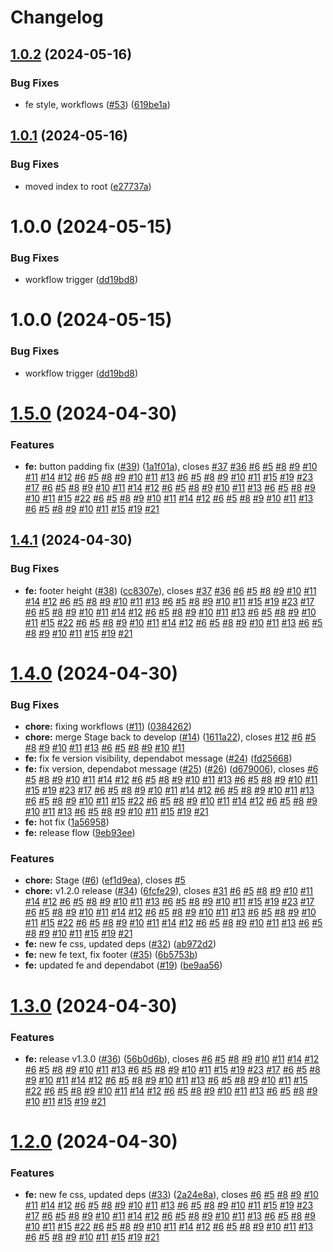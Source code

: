 # Changelog

## [1.0.2](https://github.com/nikolajovancevic/automating-stuff/compare/v1.0.1...v1.0.2) (2024-05-16)


### Bug Fixes

* fe style, workflows ([#53](https://github.com/nikolajovancevic/automating-stuff/issues/53)) ([619be1a](https://github.com/nikolajovancevic/automating-stuff/commit/619be1a506184f6dfc36d5c3908874c0a27d15f7))

## [1.0.1](https://github.com/nikolajovancevic/automating-stuff/compare/v1.0.0...v1.0.1) (2024-05-16)


### Bug Fixes

* moved index to root ([e27737a](https://github.com/nikolajovancevic/automating-stuff/commit/e27737abd5992b89002ed869179a2e7d356304bb))

# 1.0.0 (2024-05-15)


### Bug Fixes

* workflow trigger ([dd19bd8](https://github.com/nikolajovancevic/automating-stuff/commit/dd19bd8117c632c960cfe51117713e48b3438e94))

# 1.0.0 (2024-05-15)


### Bug Fixes

* workflow trigger ([dd19bd8](https://github.com/nikolajovancevic/automating-stuff/commit/dd19bd8117c632c960cfe51117713e48b3438e94))

# [1.5.0](https://github.com/nikolajovancevic/automating-stuff/compare/v1.4.1...v1.5.0) (2024-04-30)

### Features

- **fe:** button padding fix ([#39](https://github.com/nikolajovancevic/automating-stuff/issues/39)) ([1a1f01a](https://github.com/nikolajovancevic/automating-stuff/commit/1a1f01ab7031a2b00d9cd8bf7276653b17b2c72b)), closes [#37](https://github.com/nikolajovancevic/automating-stuff/issues/37) [#36](https://github.com/nikolajovancevic/automating-stuff/issues/36) [#6](https://github.com/nikolajovancevic/automating-stuff/issues/6) [#5](https://github.com/nikolajovancevic/automating-stuff/issues/5) [#8](https://github.com/nikolajovancevic/automating-stuff/issues/8) [#9](https://github.com/nikolajovancevic/automating-stuff/issues/9) [#10](https://github.com/nikolajovancevic/automating-stuff/issues/10) [#11](https://github.com/nikolajovancevic/automating-stuff/issues/11) [#14](https://github.com/nikolajovancevic/automating-stuff/issues/14) [#12](https://github.com/nikolajovancevic/automating-stuff/issues/12) [#6](https://github.com/nikolajovancevic/automating-stuff/issues/6) [#5](https://github.com/nikolajovancevic/automating-stuff/issues/5) [#8](https://github.com/nikolajovancevic/automating-stuff/issues/8) [#9](https://github.com/nikolajovancevic/automating-stuff/issues/9) [#10](https://github.com/nikolajovancevic/automating-stuff/issues/10) [#11](https://github.com/nikolajovancevic/automating-stuff/issues/11) [#13](https://github.com/nikolajovancevic/automating-stuff/issues/13) [#6](https://github.com/nikolajovancevic/automating-stuff/issues/6) [#5](https://github.com/nikolajovancevic/automating-stuff/issues/5) [#8](https://github.com/nikolajovancevic/automating-stuff/issues/8) [#9](https://github.com/nikolajovancevic/automating-stuff/issues/9) [#10](https://github.com/nikolajovancevic/automating-stuff/issues/10) [#11](https://github.com/nikolajovancevic/automating-stuff/issues/11) [#15](https://github.com/nikolajovancevic/automating-stuff/issues/15) [#19](https://github.com/nikolajovancevic/automating-stuff/issues/19) [#23](https://github.com/nikolajovancevic/automating-stuff/issues/23) [#17](https://github.com/nikolajovancevic/automating-stuff/issues/17) [#6](https://github.com/nikolajovancevic/automating-stuff/issues/6) [#5](https://github.com/nikolajovancevic/automating-stuff/issues/5) [#8](https://github.com/nikolajovancevic/automating-stuff/issues/8) [#9](https://github.com/nikolajovancevic/automating-stuff/issues/9) [#10](https://github.com/nikolajovancevic/automating-stuff/issues/10) [#11](https://github.com/nikolajovancevic/automating-stuff/issues/11) [#14](https://github.com/nikolajovancevic/automating-stuff/issues/14) [#12](https://github.com/nikolajovancevic/automating-stuff/issues/12) [#6](https://github.com/nikolajovancevic/automating-stuff/issues/6) [#5](https://github.com/nikolajovancevic/automating-stuff/issues/5) [#8](https://github.com/nikolajovancevic/automating-stuff/issues/8) [#9](https://github.com/nikolajovancevic/automating-stuff/issues/9) [#10](https://github.com/nikolajovancevic/automating-stuff/issues/10) [#11](https://github.com/nikolajovancevic/automating-stuff/issues/11) [#13](https://github.com/nikolajovancevic/automating-stuff/issues/13) [#6](https://github.com/nikolajovancevic/automating-stuff/issues/6) [#5](https://github.com/nikolajovancevic/automating-stuff/issues/5) [#8](https://github.com/nikolajovancevic/automating-stuff/issues/8) [#9](https://github.com/nikolajovancevic/automating-stuff/issues/9) [#10](https://github.com/nikolajovancevic/automating-stuff/issues/10) [#11](https://github.com/nikolajovancevic/automating-stuff/issues/11) [#15](https://github.com/nikolajovancevic/automating-stuff/issues/15) [#22](https://github.com/nikolajovancevic/automating-stuff/issues/22) [#6](https://github.com/nikolajovancevic/automating-stuff/issues/6) [#5](https://github.com/nikolajovancevic/automating-stuff/issues/5) [#8](https://github.com/nikolajovancevic/automating-stuff/issues/8) [#9](https://github.com/nikolajovancevic/automating-stuff/issues/9) [#10](https://github.com/nikolajovancevic/automating-stuff/issues/10) [#11](https://github.com/nikolajovancevic/automating-stuff/issues/11) [#14](https://github.com/nikolajovancevic/automating-stuff/issues/14) [#12](https://github.com/nikolajovancevic/automating-stuff/issues/12) [#6](https://github.com/nikolajovancevic/automating-stuff/issues/6) [#5](https://github.com/nikolajovancevic/automating-stuff/issues/5) [#8](https://github.com/nikolajovancevic/automating-stuff/issues/8) [#9](https://github.com/nikolajovancevic/automating-stuff/issues/9) [#10](https://github.com/nikolajovancevic/automating-stuff/issues/10) [#11](https://github.com/nikolajovancevic/automating-stuff/issues/11) [#13](https://github.com/nikolajovancevic/automating-stuff/issues/13) [#6](https://github.com/nikolajovancevic/automating-stuff/issues/6) [#5](https://github.com/nikolajovancevic/automating-stuff/issues/5) [#8](https://github.com/nikolajovancevic/automating-stuff/issues/8) [#9](https://github.com/nikolajovancevic/automating-stuff/issues/9) [#10](https://github.com/nikolajovancevic/automating-stuff/issues/10) [#11](https://github.com/nikolajovancevic/automating-stuff/issues/11) [#15](https://github.com/nikolajovancevic/automating-stuff/issues/15) [#19](https://github.com/nikolajovancevic/automating-stuff/issues/19) [#21](https://github.com/nikolajovancevic/automating-stuff/issues/21)

## [1.4.1](https://github.com/nikolajovancevic/automating-stuff/compare/v1.4.0...v1.4.1) (2024-04-30)

### Bug Fixes

- **fe:** footer height ([#38](https://github.com/nikolajovancevic/automating-stuff/issues/38)) ([cc8307e](https://github.com/nikolajovancevic/automating-stuff/commit/cc8307ed691e9143fee1f3a3556a429683fe4c9b)), closes [#37](https://github.com/nikolajovancevic/automating-stuff/issues/37) [#36](https://github.com/nikolajovancevic/automating-stuff/issues/36) [#6](https://github.com/nikolajovancevic/automating-stuff/issues/6) [#5](https://github.com/nikolajovancevic/automating-stuff/issues/5) [#8](https://github.com/nikolajovancevic/automating-stuff/issues/8) [#9](https://github.com/nikolajovancevic/automating-stuff/issues/9) [#10](https://github.com/nikolajovancevic/automating-stuff/issues/10) [#11](https://github.com/nikolajovancevic/automating-stuff/issues/11) [#14](https://github.com/nikolajovancevic/automating-stuff/issues/14) [#12](https://github.com/nikolajovancevic/automating-stuff/issues/12) [#6](https://github.com/nikolajovancevic/automating-stuff/issues/6) [#5](https://github.com/nikolajovancevic/automating-stuff/issues/5) [#8](https://github.com/nikolajovancevic/automating-stuff/issues/8) [#9](https://github.com/nikolajovancevic/automating-stuff/issues/9) [#10](https://github.com/nikolajovancevic/automating-stuff/issues/10) [#11](https://github.com/nikolajovancevic/automating-stuff/issues/11) [#13](https://github.com/nikolajovancevic/automating-stuff/issues/13) [#6](https://github.com/nikolajovancevic/automating-stuff/issues/6) [#5](https://github.com/nikolajovancevic/automating-stuff/issues/5) [#8](https://github.com/nikolajovancevic/automating-stuff/issues/8) [#9](https://github.com/nikolajovancevic/automating-stuff/issues/9) [#10](https://github.com/nikolajovancevic/automating-stuff/issues/10) [#11](https://github.com/nikolajovancevic/automating-stuff/issues/11) [#15](https://github.com/nikolajovancevic/automating-stuff/issues/15) [#19](https://github.com/nikolajovancevic/automating-stuff/issues/19) [#23](https://github.com/nikolajovancevic/automating-stuff/issues/23) [#17](https://github.com/nikolajovancevic/automating-stuff/issues/17) [#6](https://github.com/nikolajovancevic/automating-stuff/issues/6) [#5](https://github.com/nikolajovancevic/automating-stuff/issues/5) [#8](https://github.com/nikolajovancevic/automating-stuff/issues/8) [#9](https://github.com/nikolajovancevic/automating-stuff/issues/9) [#10](https://github.com/nikolajovancevic/automating-stuff/issues/10) [#11](https://github.com/nikolajovancevic/automating-stuff/issues/11) [#14](https://github.com/nikolajovancevic/automating-stuff/issues/14) [#12](https://github.com/nikolajovancevic/automating-stuff/issues/12) [#6](https://github.com/nikolajovancevic/automating-stuff/issues/6) [#5](https://github.com/nikolajovancevic/automating-stuff/issues/5) [#8](https://github.com/nikolajovancevic/automating-stuff/issues/8) [#9](https://github.com/nikolajovancevic/automating-stuff/issues/9) [#10](https://github.com/nikolajovancevic/automating-stuff/issues/10) [#11](https://github.com/nikolajovancevic/automating-stuff/issues/11) [#13](https://github.com/nikolajovancevic/automating-stuff/issues/13) [#6](https://github.com/nikolajovancevic/automating-stuff/issues/6) [#5](https://github.com/nikolajovancevic/automating-stuff/issues/5) [#8](https://github.com/nikolajovancevic/automating-stuff/issues/8) [#9](https://github.com/nikolajovancevic/automating-stuff/issues/9) [#10](https://github.com/nikolajovancevic/automating-stuff/issues/10) [#11](https://github.com/nikolajovancevic/automating-stuff/issues/11) [#15](https://github.com/nikolajovancevic/automating-stuff/issues/15) [#22](https://github.com/nikolajovancevic/automating-stuff/issues/22) [#6](https://github.com/nikolajovancevic/automating-stuff/issues/6) [#5](https://github.com/nikolajovancevic/automating-stuff/issues/5) [#8](https://github.com/nikolajovancevic/automating-stuff/issues/8) [#9](https://github.com/nikolajovancevic/automating-stuff/issues/9) [#10](https://github.com/nikolajovancevic/automating-stuff/issues/10) [#11](https://github.com/nikolajovancevic/automating-stuff/issues/11) [#14](https://github.com/nikolajovancevic/automating-stuff/issues/14) [#12](https://github.com/nikolajovancevic/automating-stuff/issues/12) [#6](https://github.com/nikolajovancevic/automating-stuff/issues/6) [#5](https://github.com/nikolajovancevic/automating-stuff/issues/5) [#8](https://github.com/nikolajovancevic/automating-stuff/issues/8) [#9](https://github.com/nikolajovancevic/automating-stuff/issues/9) [#10](https://github.com/nikolajovancevic/automating-stuff/issues/10) [#11](https://github.com/nikolajovancevic/automating-stuff/issues/11) [#13](https://github.com/nikolajovancevic/automating-stuff/issues/13) [#6](https://github.com/nikolajovancevic/automating-stuff/issues/6) [#5](https://github.com/nikolajovancevic/automating-stuff/issues/5) [#8](https://github.com/nikolajovancevic/automating-stuff/issues/8) [#9](https://github.com/nikolajovancevic/automating-stuff/issues/9) [#10](https://github.com/nikolajovancevic/automating-stuff/issues/10) [#11](https://github.com/nikolajovancevic/automating-stuff/issues/11) [#15](https://github.com/nikolajovancevic/automating-stuff/issues/15) [#19](https://github.com/nikolajovancevic/automating-stuff/issues/19) [#21](https://github.com/nikolajovancevic/automating-stuff/issues/21)

# [1.4.0](https://github.com/nikolajovancevic/automating-stuff/compare/v1.3.0...v1.4.0) (2024-04-30)

### Bug Fixes

- **chore:** fixing workflows ([#11](https://github.com/nikolajovancevic/automating-stuff/issues/11)) ([0384262](https://github.com/nikolajovancevic/automating-stuff/commit/038426267cdba1b435217be54c7d864413ff6371))
- **chore:** merge Stage back to develop ([#14](https://github.com/nikolajovancevic/automating-stuff/issues/14)) ([1611a22](https://github.com/nikolajovancevic/automating-stuff/commit/1611a22679b3f10cf8cb3ca642028e4d9affa99a)), closes [#12](https://github.com/nikolajovancevic/automating-stuff/issues/12) [#6](https://github.com/nikolajovancevic/automating-stuff/issues/6) [#5](https://github.com/nikolajovancevic/automating-stuff/issues/5) [#8](https://github.com/nikolajovancevic/automating-stuff/issues/8) [#9](https://github.com/nikolajovancevic/automating-stuff/issues/9) [#10](https://github.com/nikolajovancevic/automating-stuff/issues/10) [#11](https://github.com/nikolajovancevic/automating-stuff/issues/11) [#13](https://github.com/nikolajovancevic/automating-stuff/issues/13) [#6](https://github.com/nikolajovancevic/automating-stuff/issues/6) [#5](https://github.com/nikolajovancevic/automating-stuff/issues/5) [#8](https://github.com/nikolajovancevic/automating-stuff/issues/8) [#9](https://github.com/nikolajovancevic/automating-stuff/issues/9) [#10](https://github.com/nikolajovancevic/automating-stuff/issues/10) [#11](https://github.com/nikolajovancevic/automating-stuff/issues/11)
- **fe:** fix fe version visibility, dependabot message ([#24](https://github.com/nikolajovancevic/automating-stuff/issues/24)) ([fd25668](https://github.com/nikolajovancevic/automating-stuff/commit/fd25668dda9879da768fa4ccf8c45cebfb77d241))
- **fe:** fix version, dependabot message ([#25](https://github.com/nikolajovancevic/automating-stuff/issues/25)) ([#26](https://github.com/nikolajovancevic/automating-stuff/issues/26)) ([d679006](https://github.com/nikolajovancevic/automating-stuff/commit/d6790068b264f18a6736e4e0264c547c04dab8f2)), closes [#6](https://github.com/nikolajovancevic/automating-stuff/issues/6) [#5](https://github.com/nikolajovancevic/automating-stuff/issues/5) [#8](https://github.com/nikolajovancevic/automating-stuff/issues/8) [#9](https://github.com/nikolajovancevic/automating-stuff/issues/9) [#10](https://github.com/nikolajovancevic/automating-stuff/issues/10) [#11](https://github.com/nikolajovancevic/automating-stuff/issues/11) [#14](https://github.com/nikolajovancevic/automating-stuff/issues/14) [#12](https://github.com/nikolajovancevic/automating-stuff/issues/12) [#6](https://github.com/nikolajovancevic/automating-stuff/issues/6) [#5](https://github.com/nikolajovancevic/automating-stuff/issues/5) [#8](https://github.com/nikolajovancevic/automating-stuff/issues/8) [#9](https://github.com/nikolajovancevic/automating-stuff/issues/9) [#10](https://github.com/nikolajovancevic/automating-stuff/issues/10) [#11](https://github.com/nikolajovancevic/automating-stuff/issues/11) [#13](https://github.com/nikolajovancevic/automating-stuff/issues/13) [#6](https://github.com/nikolajovancevic/automating-stuff/issues/6) [#5](https://github.com/nikolajovancevic/automating-stuff/issues/5) [#8](https://github.com/nikolajovancevic/automating-stuff/issues/8) [#9](https://github.com/nikolajovancevic/automating-stuff/issues/9) [#10](https://github.com/nikolajovancevic/automating-stuff/issues/10) [#11](https://github.com/nikolajovancevic/automating-stuff/issues/11) [#15](https://github.com/nikolajovancevic/automating-stuff/issues/15) [#19](https://github.com/nikolajovancevic/automating-stuff/issues/19) [#23](https://github.com/nikolajovancevic/automating-stuff/issues/23) [#17](https://github.com/nikolajovancevic/automating-stuff/issues/17) [#6](https://github.com/nikolajovancevic/automating-stuff/issues/6) [#5](https://github.com/nikolajovancevic/automating-stuff/issues/5) [#8](https://github.com/nikolajovancevic/automating-stuff/issues/8) [#9](https://github.com/nikolajovancevic/automating-stuff/issues/9) [#10](https://github.com/nikolajovancevic/automating-stuff/issues/10) [#11](https://github.com/nikolajovancevic/automating-stuff/issues/11) [#14](https://github.com/nikolajovancevic/automating-stuff/issues/14) [#12](https://github.com/nikolajovancevic/automating-stuff/issues/12) [#6](https://github.com/nikolajovancevic/automating-stuff/issues/6) [#5](https://github.com/nikolajovancevic/automating-stuff/issues/5) [#8](https://github.com/nikolajovancevic/automating-stuff/issues/8) [#9](https://github.com/nikolajovancevic/automating-stuff/issues/9) [#10](https://github.com/nikolajovancevic/automating-stuff/issues/10) [#11](https://github.com/nikolajovancevic/automating-stuff/issues/11) [#13](https://github.com/nikolajovancevic/automating-stuff/issues/13) [#6](https://github.com/nikolajovancevic/automating-stuff/issues/6) [#5](https://github.com/nikolajovancevic/automating-stuff/issues/5) [#8](https://github.com/nikolajovancevic/automating-stuff/issues/8) [#9](https://github.com/nikolajovancevic/automating-stuff/issues/9) [#10](https://github.com/nikolajovancevic/automating-stuff/issues/10) [#11](https://github.com/nikolajovancevic/automating-stuff/issues/11) [#15](https://github.com/nikolajovancevic/automating-stuff/issues/15) [#22](https://github.com/nikolajovancevic/automating-stuff/issues/22) [#6](https://github.com/nikolajovancevic/automating-stuff/issues/6) [#5](https://github.com/nikolajovancevic/automating-stuff/issues/5) [#8](https://github.com/nikolajovancevic/automating-stuff/issues/8) [#9](https://github.com/nikolajovancevic/automating-stuff/issues/9) [#10](https://github.com/nikolajovancevic/automating-stuff/issues/10) [#11](https://github.com/nikolajovancevic/automating-stuff/issues/11) [#14](https://github.com/nikolajovancevic/automating-stuff/issues/14) [#12](https://github.com/nikolajovancevic/automating-stuff/issues/12) [#6](https://github.com/nikolajovancevic/automating-stuff/issues/6) [#5](https://github.com/nikolajovancevic/automating-stuff/issues/5) [#8](https://github.com/nikolajovancevic/automating-stuff/issues/8) [#9](https://github.com/nikolajovancevic/automating-stuff/issues/9) [#10](https://github.com/nikolajovancevic/automating-stuff/issues/10) [#11](https://github.com/nikolajovancevic/automating-stuff/issues/11) [#13](https://github.com/nikolajovancevic/automating-stuff/issues/13) [#6](https://github.com/nikolajovancevic/automating-stuff/issues/6) [#5](https://github.com/nikolajovancevic/automating-stuff/issues/5) [#8](https://github.com/nikolajovancevic/automating-stuff/issues/8) [#9](https://github.com/nikolajovancevic/automating-stuff/issues/9) [#10](https://github.com/nikolajovancevic/automating-stuff/issues/10) [#11](https://github.com/nikolajovancevic/automating-stuff/issues/11) [#15](https://github.com/nikolajovancevic/automating-stuff/issues/15) [#19](https://github.com/nikolajovancevic/automating-stuff/issues/19) [#21](https://github.com/nikolajovancevic/automating-stuff/issues/21)
- **fe:** hot fix ([1a56958](https://github.com/nikolajovancevic/automating-stuff/commit/1a5695825d4039c3f1a806de124fbf72b6502abf))
- **fe:** release flow ([9eb93ee](https://github.com/nikolajovancevic/automating-stuff/commit/9eb93eebf07d64923586780533bb53495d34ab83))

### Features

- **chore:** Stage ([#6](https://github.com/nikolajovancevic/automating-stuff/issues/6)) ([ef1d9ea](https://github.com/nikolajovancevic/automating-stuff/commit/ef1d9ea9d93c82de73531b1519f492aa5dffa1b3)), closes [#5](https://github.com/nikolajovancevic/automating-stuff/issues/5)
- **chore:** v1.2.0 release ([#34](https://github.com/nikolajovancevic/automating-stuff/issues/34)) ([6fcfe29](https://github.com/nikolajovancevic/automating-stuff/commit/6fcfe2987bc1a10e28e53633e2cf776794199b3b)), closes [#31](https://github.com/nikolajovancevic/automating-stuff/issues/31) [#6](https://github.com/nikolajovancevic/automating-stuff/issues/6) [#5](https://github.com/nikolajovancevic/automating-stuff/issues/5) [#8](https://github.com/nikolajovancevic/automating-stuff/issues/8) [#9](https://github.com/nikolajovancevic/automating-stuff/issues/9) [#10](https://github.com/nikolajovancevic/automating-stuff/issues/10) [#11](https://github.com/nikolajovancevic/automating-stuff/issues/11) [#14](https://github.com/nikolajovancevic/automating-stuff/issues/14) [#12](https://github.com/nikolajovancevic/automating-stuff/issues/12) [#6](https://github.com/nikolajovancevic/automating-stuff/issues/6) [#5](https://github.com/nikolajovancevic/automating-stuff/issues/5) [#8](https://github.com/nikolajovancevic/automating-stuff/issues/8) [#9](https://github.com/nikolajovancevic/automating-stuff/issues/9) [#10](https://github.com/nikolajovancevic/automating-stuff/issues/10) [#11](https://github.com/nikolajovancevic/automating-stuff/issues/11) [#13](https://github.com/nikolajovancevic/automating-stuff/issues/13) [#6](https://github.com/nikolajovancevic/automating-stuff/issues/6) [#5](https://github.com/nikolajovancevic/automating-stuff/issues/5) [#8](https://github.com/nikolajovancevic/automating-stuff/issues/8) [#9](https://github.com/nikolajovancevic/automating-stuff/issues/9) [#10](https://github.com/nikolajovancevic/automating-stuff/issues/10) [#11](https://github.com/nikolajovancevic/automating-stuff/issues/11) [#15](https://github.com/nikolajovancevic/automating-stuff/issues/15) [#19](https://github.com/nikolajovancevic/automating-stuff/issues/19) [#23](https://github.com/nikolajovancevic/automating-stuff/issues/23) [#17](https://github.com/nikolajovancevic/automating-stuff/issues/17) [#6](https://github.com/nikolajovancevic/automating-stuff/issues/6) [#5](https://github.com/nikolajovancevic/automating-stuff/issues/5) [#8](https://github.com/nikolajovancevic/automating-stuff/issues/8) [#9](https://github.com/nikolajovancevic/automating-stuff/issues/9) [#10](https://github.com/nikolajovancevic/automating-stuff/issues/10) [#11](https://github.com/nikolajovancevic/automating-stuff/issues/11) [#14](https://github.com/nikolajovancevic/automating-stuff/issues/14) [#12](https://github.com/nikolajovancevic/automating-stuff/issues/12) [#6](https://github.com/nikolajovancevic/automating-stuff/issues/6) [#5](https://github.com/nikolajovancevic/automating-stuff/issues/5) [#8](https://github.com/nikolajovancevic/automating-stuff/issues/8) [#9](https://github.com/nikolajovancevic/automating-stuff/issues/9) [#10](https://github.com/nikolajovancevic/automating-stuff/issues/10) [#11](https://github.com/nikolajovancevic/automating-stuff/issues/11) [#13](https://github.com/nikolajovancevic/automating-stuff/issues/13) [#6](https://github.com/nikolajovancevic/automating-stuff/issues/6) [#5](https://github.com/nikolajovancevic/automating-stuff/issues/5) [#8](https://github.com/nikolajovancevic/automating-stuff/issues/8) [#9](https://github.com/nikolajovancevic/automating-stuff/issues/9) [#10](https://github.com/nikolajovancevic/automating-stuff/issues/10) [#11](https://github.com/nikolajovancevic/automating-stuff/issues/11) [#15](https://github.com/nikolajovancevic/automating-stuff/issues/15) [#22](https://github.com/nikolajovancevic/automating-stuff/issues/22) [#6](https://github.com/nikolajovancevic/automating-stuff/issues/6) [#5](https://github.com/nikolajovancevic/automating-stuff/issues/5) [#8](https://github.com/nikolajovancevic/automating-stuff/issues/8) [#9](https://github.com/nikolajovancevic/automating-stuff/issues/9) [#10](https://github.com/nikolajovancevic/automating-stuff/issues/10) [#11](https://github.com/nikolajovancevic/automating-stuff/issues/11) [#14](https://github.com/nikolajovancevic/automating-stuff/issues/14) [#12](https://github.com/nikolajovancevic/automating-stuff/issues/12) [#6](https://github.com/nikolajovancevic/automating-stuff/issues/6) [#5](https://github.com/nikolajovancevic/automating-stuff/issues/5) [#8](https://github.com/nikolajovancevic/automating-stuff/issues/8) [#9](https://github.com/nikolajovancevic/automating-stuff/issues/9) [#10](https://github.com/nikolajovancevic/automating-stuff/issues/10) [#11](https://github.com/nikolajovancevic/automating-stuff/issues/11) [#13](https://github.com/nikolajovancevic/automating-stuff/issues/13) [#6](https://github.com/nikolajovancevic/automating-stuff/issues/6) [#5](https://github.com/nikolajovancevic/automating-stuff/issues/5) [#8](https://github.com/nikolajovancevic/automating-stuff/issues/8) [#9](https://github.com/nikolajovancevic/automating-stuff/issues/9) [#10](https://github.com/nikolajovancevic/automating-stuff/issues/10) [#11](https://github.com/nikolajovancevic/automating-stuff/issues/11) [#15](https://github.com/nikolajovancevic/automating-stuff/issues/15) [#19](https://github.com/nikolajovancevic/automating-stuff/issues/19) [#21](https://github.com/nikolajovancevic/automating-stuff/issues/21)
- **fe:** new fe css, updated deps ([#32](https://github.com/nikolajovancevic/automating-stuff/issues/32)) ([ab972d2](https://github.com/nikolajovancevic/automating-stuff/commit/ab972d27a0da3863d1cf00cd945dd49691c1805d))
- **fe:** new fe text, fix footer ([#35](https://github.com/nikolajovancevic/automating-stuff/issues/35)) ([6b5753b](https://github.com/nikolajovancevic/automating-stuff/commit/6b5753b62ea739b8e67c3add4763057834609890))
- **fe:** updated fe and dependabot ([#19](https://github.com/nikolajovancevic/automating-stuff/issues/19)) ([be9aa56](https://github.com/nikolajovancevic/automating-stuff/commit/be9aa56941c7f677cdbde32b35e0e243f28a180f))

# [1.3.0](https://github.com/nikolajovancevic/automating-stuff/compare/v1.2.0...v1.3.0) (2024-04-30)

### Features

- **fe:** release v1.3.0 ([#36](https://github.com/nikolajovancevic/automating-stuff/issues/36)) ([56b0d6b](https://github.com/nikolajovancevic/automating-stuff/commit/56b0d6bab3ed8b111db9df9f3cd13b590dae1c13)), closes [#6](https://github.com/nikolajovancevic/automating-stuff/issues/6) [#5](https://github.com/nikolajovancevic/automating-stuff/issues/5) [#8](https://github.com/nikolajovancevic/automating-stuff/issues/8) [#9](https://github.com/nikolajovancevic/automating-stuff/issues/9) [#10](https://github.com/nikolajovancevic/automating-stuff/issues/10) [#11](https://github.com/nikolajovancevic/automating-stuff/issues/11) [#14](https://github.com/nikolajovancevic/automating-stuff/issues/14) [#12](https://github.com/nikolajovancevic/automating-stuff/issues/12) [#6](https://github.com/nikolajovancevic/automating-stuff/issues/6) [#5](https://github.com/nikolajovancevic/automating-stuff/issues/5) [#8](https://github.com/nikolajovancevic/automating-stuff/issues/8) [#9](https://github.com/nikolajovancevic/automating-stuff/issues/9) [#10](https://github.com/nikolajovancevic/automating-stuff/issues/10) [#11](https://github.com/nikolajovancevic/automating-stuff/issues/11) [#13](https://github.com/nikolajovancevic/automating-stuff/issues/13) [#6](https://github.com/nikolajovancevic/automating-stuff/issues/6) [#5](https://github.com/nikolajovancevic/automating-stuff/issues/5) [#8](https://github.com/nikolajovancevic/automating-stuff/issues/8) [#9](https://github.com/nikolajovancevic/automating-stuff/issues/9) [#10](https://github.com/nikolajovancevic/automating-stuff/issues/10) [#11](https://github.com/nikolajovancevic/automating-stuff/issues/11) [#15](https://github.com/nikolajovancevic/automating-stuff/issues/15) [#19](https://github.com/nikolajovancevic/automating-stuff/issues/19) [#23](https://github.com/nikolajovancevic/automating-stuff/issues/23) [#17](https://github.com/nikolajovancevic/automating-stuff/issues/17) [#6](https://github.com/nikolajovancevic/automating-stuff/issues/6) [#5](https://github.com/nikolajovancevic/automating-stuff/issues/5) [#8](https://github.com/nikolajovancevic/automating-stuff/issues/8) [#9](https://github.com/nikolajovancevic/automating-stuff/issues/9) [#10](https://github.com/nikolajovancevic/automating-stuff/issues/10) [#11](https://github.com/nikolajovancevic/automating-stuff/issues/11) [#14](https://github.com/nikolajovancevic/automating-stuff/issues/14) [#12](https://github.com/nikolajovancevic/automating-stuff/issues/12) [#6](https://github.com/nikolajovancevic/automating-stuff/issues/6) [#5](https://github.com/nikolajovancevic/automating-stuff/issues/5) [#8](https://github.com/nikolajovancevic/automating-stuff/issues/8) [#9](https://github.com/nikolajovancevic/automating-stuff/issues/9) [#10](https://github.com/nikolajovancevic/automating-stuff/issues/10) [#11](https://github.com/nikolajovancevic/automating-stuff/issues/11) [#13](https://github.com/nikolajovancevic/automating-stuff/issues/13) [#6](https://github.com/nikolajovancevic/automating-stuff/issues/6) [#5](https://github.com/nikolajovancevic/automating-stuff/issues/5) [#8](https://github.com/nikolajovancevic/automating-stuff/issues/8) [#9](https://github.com/nikolajovancevic/automating-stuff/issues/9) [#10](https://github.com/nikolajovancevic/automating-stuff/issues/10) [#11](https://github.com/nikolajovancevic/automating-stuff/issues/11) [#15](https://github.com/nikolajovancevic/automating-stuff/issues/15) [#22](https://github.com/nikolajovancevic/automating-stuff/issues/22) [#6](https://github.com/nikolajovancevic/automating-stuff/issues/6) [#5](https://github.com/nikolajovancevic/automating-stuff/issues/5) [#8](https://github.com/nikolajovancevic/automating-stuff/issues/8) [#9](https://github.com/nikolajovancevic/automating-stuff/issues/9) [#10](https://github.com/nikolajovancevic/automating-stuff/issues/10) [#11](https://github.com/nikolajovancevic/automating-stuff/issues/11) [#14](https://github.com/nikolajovancevic/automating-stuff/issues/14) [#12](https://github.com/nikolajovancevic/automating-stuff/issues/12) [#6](https://github.com/nikolajovancevic/automating-stuff/issues/6) [#5](https://github.com/nikolajovancevic/automating-stuff/issues/5) [#8](https://github.com/nikolajovancevic/automating-stuff/issues/8) [#9](https://github.com/nikolajovancevic/automating-stuff/issues/9) [#10](https://github.com/nikolajovancevic/automating-stuff/issues/10) [#11](https://github.com/nikolajovancevic/automating-stuff/issues/11) [#13](https://github.com/nikolajovancevic/automating-stuff/issues/13) [#6](https://github.com/nikolajovancevic/automating-stuff/issues/6) [#5](https://github.com/nikolajovancevic/automating-stuff/issues/5) [#8](https://github.com/nikolajovancevic/automating-stuff/issues/8) [#9](https://github.com/nikolajovancevic/automating-stuff/issues/9) [#10](https://github.com/nikolajovancevic/automating-stuff/issues/10) [#11](https://github.com/nikolajovancevic/automating-stuff/issues/11) [#15](https://github.com/nikolajovancevic/automating-stuff/issues/15) [#19](https://github.com/nikolajovancevic/automating-stuff/issues/19) [#21](https://github.com/nikolajovancevic/automating-stuff/issues/21)

# [1.2.0](https://github.com/nikolajovancevic/automating-stuff/compare/v1.1.1...v1.2.0) (2024-04-30)

### Features

- **fe:** new fe css, updated deps ([#33](https://github.com/nikolajovancevic/automating-stuff/issues/33)) ([2a24e8a](https://github.com/nikolajovancevic/automating-stuff/commit/2a24e8a1d1274ca17049db0f2e70830a8549efdb)), closes [#6](https://github.com/nikolajovancevic/automating-stuff/issues/6) [#5](https://github.com/nikolajovancevic/automating-stuff/issues/5) [#8](https://github.com/nikolajovancevic/automating-stuff/issues/8) [#9](https://github.com/nikolajovancevic/automating-stuff/issues/9) [#10](https://github.com/nikolajovancevic/automating-stuff/issues/10) [#11](https://github.com/nikolajovancevic/automating-stuff/issues/11) [#14](https://github.com/nikolajovancevic/automating-stuff/issues/14) [#12](https://github.com/nikolajovancevic/automating-stuff/issues/12) [#6](https://github.com/nikolajovancevic/automating-stuff/issues/6) [#5](https://github.com/nikolajovancevic/automating-stuff/issues/5) [#8](https://github.com/nikolajovancevic/automating-stuff/issues/8) [#9](https://github.com/nikolajovancevic/automating-stuff/issues/9) [#10](https://github.com/nikolajovancevic/automating-stuff/issues/10) [#11](https://github.com/nikolajovancevic/automating-stuff/issues/11) [#13](https://github.com/nikolajovancevic/automating-stuff/issues/13) [#6](https://github.com/nikolajovancevic/automating-stuff/issues/6) [#5](https://github.com/nikolajovancevic/automating-stuff/issues/5) [#8](https://github.com/nikolajovancevic/automating-stuff/issues/8) [#9](https://github.com/nikolajovancevic/automating-stuff/issues/9) [#10](https://github.com/nikolajovancevic/automating-stuff/issues/10) [#11](https://github.com/nikolajovancevic/automating-stuff/issues/11) [#15](https://github.com/nikolajovancevic/automating-stuff/issues/15) [#19](https://github.com/nikolajovancevic/automating-stuff/issues/19) [#23](https://github.com/nikolajovancevic/automating-stuff/issues/23) [#17](https://github.com/nikolajovancevic/automating-stuff/issues/17) [#6](https://github.com/nikolajovancevic/automating-stuff/issues/6) [#5](https://github.com/nikolajovancevic/automating-stuff/issues/5) [#8](https://github.com/nikolajovancevic/automating-stuff/issues/8) [#9](https://github.com/nikolajovancevic/automating-stuff/issues/9) [#10](https://github.com/nikolajovancevic/automating-stuff/issues/10) [#11](https://github.com/nikolajovancevic/automating-stuff/issues/11) [#14](https://github.com/nikolajovancevic/automating-stuff/issues/14) [#12](https://github.com/nikolajovancevic/automating-stuff/issues/12) [#6](https://github.com/nikolajovancevic/automating-stuff/issues/6) [#5](https://github.com/nikolajovancevic/automating-stuff/issues/5) [#8](https://github.com/nikolajovancevic/automating-stuff/issues/8) [#9](https://github.com/nikolajovancevic/automating-stuff/issues/9) [#10](https://github.com/nikolajovancevic/automating-stuff/issues/10) [#11](https://github.com/nikolajovancevic/automating-stuff/issues/11) [#13](https://github.com/nikolajovancevic/automating-stuff/issues/13) [#6](https://github.com/nikolajovancevic/automating-stuff/issues/6) [#5](https://github.com/nikolajovancevic/automating-stuff/issues/5) [#8](https://github.com/nikolajovancevic/automating-stuff/issues/8) [#9](https://github.com/nikolajovancevic/automating-stuff/issues/9) [#10](https://github.com/nikolajovancevic/automating-stuff/issues/10) [#11](https://github.com/nikolajovancevic/automating-stuff/issues/11) [#15](https://github.com/nikolajovancevic/automating-stuff/issues/15) [#22](https://github.com/nikolajovancevic/automating-stuff/issues/22) [#6](https://github.com/nikolajovancevic/automating-stuff/issues/6) [#5](https://github.com/nikolajovancevic/automating-stuff/issues/5) [#8](https://github.com/nikolajovancevic/automating-stuff/issues/8) [#9](https://github.com/nikolajovancevic/automating-stuff/issues/9) [#10](https://github.com/nikolajovancevic/automating-stuff/issues/10) [#11](https://github.com/nikolajovancevic/automating-stuff/issues/11) [#14](https://github.com/nikolajovancevic/automating-stuff/issues/14) [#12](https://github.com/nikolajovancevic/automating-stuff/issues/12) [#6](https://github.com/nikolajovancevic/automating-stuff/issues/6) [#5](https://github.com/nikolajovancevic/automating-stuff/issues/5) [#8](https://github.com/nikolajovancevic/automating-stuff/issues/8) [#9](https://github.com/nikolajovancevic/automating-stuff/issues/9) [#10](https://github.com/nikolajovancevic/automating-stuff/issues/10) [#11](https://github.com/nikolajovancevic/automating-stuff/issues/11) [#13](https://github.com/nikolajovancevic/automating-stuff/issues/13) [#6](https://github.com/nikolajovancevic/automating-stuff/issues/6) [#5](https://github.com/nikolajovancevic/automating-stuff/issues/5) [#8](https://github.com/nikolajovancevic/automating-stuff/issues/8) [#9](https://github.com/nikolajovancevic/automating-stuff/issues/9) [#10](https://github.com/nikolajovancevic/automating-stuff/issues/10) [#11](https://github.com/nikolajovancevic/automating-stuff/issues/11) [#15](https://github.com/nikolajovancevic/automating-stuff/issues/15) [#19](https://github.com/nikolajovancevic/automating-stuff/issues/19) [#21](https://github.com/nikolajovancevic/automating-stuff/issues/21)
